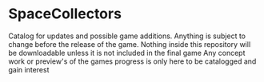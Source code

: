# SpaceCollectors
Catalog for updates and possible game additions. 
Anything is subject to change before the release of the game.
Nothing inside this repository will be downloadable unless it is not included in the final game
Any concept work or preview's of the games progress is only here to be catalogged and gain interest

